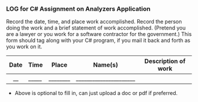 ### LOG for C# Assignment on Analyzers Application
Record the date, time, and place work accomplished.  Record the person doing the work and a brief statement of work accomplished.  (Pretend you are a lawyer or you work for a software contractor for the government.) This form should tag along with your C# program, if you mail it back and forth as you work on it.

|  Date  | Time | Place | Name(s) |  Description of work |
| :-: | ------- | ------ | ---------------- | ------------------------------------------ |
| __ | _____ | ________ | ______________________ |

-  Above is optional to fill in, can just upload a doc or pdf if preferred.

